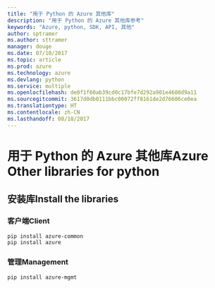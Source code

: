 ```yaml
---
title: "用于 Python 的 Azure 其他库"
description: "用于 Python 的 Azure 其他库参考"
keywords: "Azure, python, SDK, API, 其他"
author: sptramer
ms.author: sttramer
manager: douge
ms.date: 07/10/2017
ms.topic: article
ms.prod: azure
ms.technology: azure
ms.devlang: python
ms.service: multiple
ms.openlocfilehash: de0f1f60ab39cd0c17bfe7d292a901e4608d9a11
ms.sourcegitcommit: 3617d0db0111bbc00072ff8161de2d76606ce0ea
ms.translationtype: HT
ms.contentlocale: zh-CN
ms.lasthandoff: 08/18/2017
---
```

# <a name="azure-other-libraries-for-python"></a><span data-ttu-id="217be-104">用于 Python 的 Azure 其他库</span><span class="sxs-lookup"><span data-stu-id="217be-104">Azure Other libraries for python</span></span>

## <a name="install-the-libraries"></a><span data-ttu-id="217be-105">安装库</span><span class="sxs-lookup"><span data-stu-id="217be-105">Install the libraries</span></span>
### <a name="client"></a><span data-ttu-id="217be-106">客户端</span><span class="sxs-lookup"><span data-stu-id="217be-106">Client</span></span>

```bash
pip install azure-common
pip install azure
```

### <a name="management"></a><span data-ttu-id="217be-107">管理</span><span class="sxs-lookup"><span data-stu-id="217be-107">Management</span></span>

```bash
pip install azure-mgmt
```
